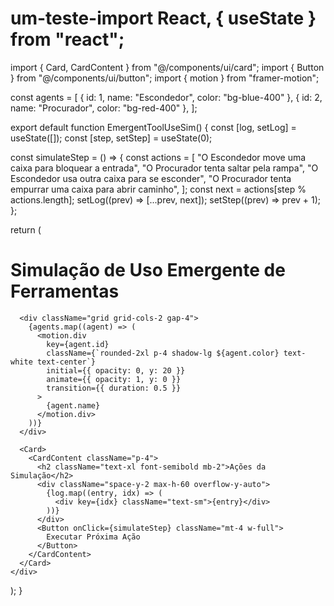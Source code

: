 # um-teste-import React, { useState } from "react";
import { Card, CardContent } from "@/components/ui/card";
import { Button } from "@/components/ui/button";
import { motion } from "framer-motion";

const agents = [
  { id: 1, name: "Escondedor", color: "bg-blue-400" },
  { id: 2, name: "Procurador", color: "bg-red-400" },
];

export default function EmergentToolUseSim() {
  const [log, setLog] = useState([]);
  const [step, setStep] = useState(0);

  const simulateStep = () => {
    const actions = [
      "O Escondedor move uma caixa para bloquear a entrada",
      "O Procurador tenta saltar pela rampa",
      "O Escondedor usa outra caixa para se esconder",
      "O Procurador tenta empurrar uma caixa para abrir caminho",
    ];
    const next = actions[step % actions.length];
    setLog((prev) => [...prev, next]);
    setStep((prev) => prev + 1);
  };

  return (
    <div className="p-4 max-w-2xl mx-auto space-y-4">
      <h1 className="text-2xl font-bold text-center">Simulação de Uso Emergente de Ferramentas</h1>

      <div className="grid grid-cols-2 gap-4">
        {agents.map((agent) => (
          <motion.div
            key={agent.id}
            className={`rounded-2xl p-4 shadow-lg ${agent.color} text-white text-center`}
            initial={{ opacity: 0, y: 20 }}
            animate={{ opacity: 1, y: 0 }}
            transition={{ duration: 0.5 }}
          >
            {agent.name}
          </motion.div>
        ))}
      </div>

      <Card>
        <CardContent className="p-4">
          <h2 className="text-xl font-semibold mb-2">Ações da Simulação</h2>
          <div className="space-y-2 max-h-60 overflow-y-auto">
            {log.map((entry, idx) => (
              <div key={idx} className="text-sm">{entry}</div>
            ))}
          </div>
          <Button onClick={simulateStep} className="mt-4 w-full">
            Executar Próxima Ação
          </Button>
        </CardContent>
      </Card>
    </div>
  );
}
